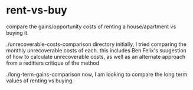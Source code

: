 # rent-vs-buy
compare the gains/opportunity costs of renting a house/apartment vs buying it. 

./unrecoverable-costs-comparison directory
initially, I tried comparing the monthly unrecoverable costs of each. 
this includes Ben Felix's suugestion of how to calculate unrecoverable costs, as well as an alternate approach from a reditters critique of the method

./long-term-gains-comparison
now, I am looking to compare the long term values of renting vs buying. 
